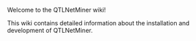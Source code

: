 Welcome to the QTLNetMiner wiki!

This wiki contains detailed information about the installation and development of QTLNetMiner.